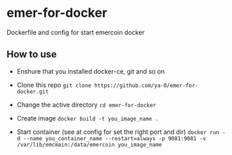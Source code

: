 # emer-for-docker

Dockerfile and config for start emercoin docker

## How to use

* Enshure that you installed docker-ce, git and so on

* Clone this repo
`git clone https://github.com/ya-0/emer-for-docker.git`

* Change the active directory
`cd emer-for-docker`

* Create image
`docker build -t you_image_name .`

* Start container (see at config for set the right port and dir)
`docker run -d --name you_container_name --restart=always -p 9081:9081 -v /var/lib/emcmain:/data/emercoin you_image_name`
